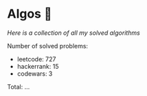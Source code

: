 # Algos 🏯

_Here is a collection of all my solved algorithms_

Number of solved problems:
- leetcode: 727
- hackerrank: 15
- codewars: 3

Total: ...
